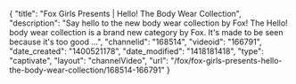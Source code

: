 {
    "title": "Fox Girls Presents | Hello! The Body Wear Collection",
    "description": "Say hello to the new body wear collection by Fox! The Hello! body wear collection is a brand new category by Fox. It's made to be seen because it's too good ...",
    "channelid": "168514",
    "videoid": "166791",
    "date_created": "1400521178",
    "date_modified": "1418181418",
    "type": "captivate",
    "layout": "channelVideo",
    "url": "\/fox\/fox-girls-presents-hello-the-body-wear-collection\/168514-166791"
}